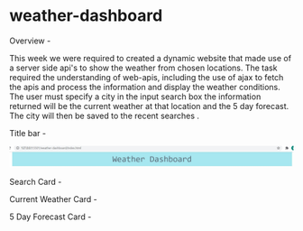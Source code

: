 # weather-dashboard
Overview - 

This week we were required to created a dynamic website that made use of a server side api's to show the weather from chosen locations. The task required the understanding of web-apis, including the use of ajax to fetch the apis and process the information and display the weather conditions. The user must specify a city in the input search box the information returned will be the current weather at that location and the 5 day forecast. The city will then be saved to the recent searches . 

Title bar - 

![Alt text](/assets/screenshots/title.JPG?raw=true "title")

Search Card - 

Current Weather Card - 


5 Day Forecast Card - 
